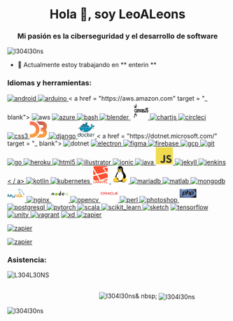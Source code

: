 <h1 align = "center"> Hola 👋, soy LeoALeons </h1>
<h3 align = "center"> Mi pasión es la ciberseguridad y el desarrollo de software </h3>

<p align = "left"> <img src = "https://komarev.com/ghpvc/?username=l304l30ns&label=Profile%20views&color=0e75b6&style=flat" alt = "l304l30ns" /> </p>

- 🔭 Actualmente estoy trabajando en ** enterin **


<h3 align = "left"> Idiomas y herramientas: </h3>
<p align = "left"> <a href="https://developer.android.com" target="_blank"> <img src = "https://raw.githubusercontent.com/devicons/devicon/master/ icons / android / android-original-wordmark.svg "alt =" android "width =" 40 "height =" 40 "/> </a> <a href =" https://www.arduino.cc/ "objetivo = "_ blank"> <img src = "https://cdn.worldvectorlogo.com/logos/arduino-1.svg" alt = "arduino" width = "40" height = "40" /> </a> < a href = "https://aws.amazon.com" target = "_ blank"> <img src = "https: //raw.githubusercontent.com / devicons / devicon / master / icons / amazonwebservices / amazonwebservices-original-wordmark.svg "alt =" aws "width =" 40 "height =" 40 "/> </a> <a href =" https: // azure.microsoft.com/en-in/ "target =" _ blank "> <img src =" https://www.vectorlogo.zone/logos/microsoft_azure/microsoft_azure-icon.svg "alt =" azure "width =" 40 "altura =" 40 "/> </a> <a href="https://www.gnu.org/software/bash/" target="_blank"> <img src =" https: // www. vectorlogo.zone/logos/gnu_bash/gnu_bash-icon.svg "alt =" bash "width =" 40 "height =" 40 "/> </a> <a href =" https://www.blender.org/ "objetivo ="_blank "> <img src =" https://download.blender.org/branding/community/blender_community_badge_white.svg "alt =" blender "width =" 40 "height =" 40 "/> </a> <a href = "https://canvasjs.com" target = "_ blank"> <img src = "https://raw.githubusercontent.com/Hardik0307/Hardik0307/master/assets/canvasjs-charts.svg" alt = "canvasjs" width = "40" height = "40" /> </a> <a href="https://www.chartjs.org" target="_blank"> <img src = "https: //www.chartjs. org / media / logo-title.svg "alt =" chartjs "width =" 40 "height =" 40 "/> </a> <a href =" https://circleci.com "target = "_ blank"> <img src = "https://www.vectorlogo.zone/logos/circleci/circleci-icon.svg" alt = "circleci" width = "40" height = "40" /> </ a> <a href="https://www.w3schools.com/css/" target="_blank"> <img src = "https://raw.githubusercontent.com/devicons/devicon/master/icons/css3 /css3-original-wordmark.svg "alt =" css3 "width =" 40 "height =" 40 "/> </a> <a href="https://d3js.org/" target="_blank"> <img src = "https://raw.githubusercontent.com/devicons/devicon/master/icons/d3js/d3js-original.svg" alt = "d3js" width = "40" height = "40" /> </ a> <a href = "https://www.djangoproject.com/" target = "_ blank"> <img src = "https://raw.githubusercontent.com/devicons/devicon/master/icons/django/django-original. svg "alt =" django "width =" 40 "height =" 40 "/> </a> <a href="https://www.docker.com/" target="_blank"> <img src =" https://raw.githubusercontent.com/devicons/devicon/master/icons/docker/docker-original-wordmark.svg "alt =" docker "width =" 40 "height =" 40 "/> </a> < a href = "https://dotnet.microsoft.com/" target = "_ blank"> <img src = "https://raw.githubusercontent.com/devicons/devicon/master/icons/dot-net/dot- net-original-wordmark.svg "alt = "dotnet" width = "40" height = "40" /> </a> <a href="https://www.electronjs.org" target="_blank"> <img src = "https: / /raw.githubusercontent.com/devicons/devicon/master/icons/electron/electron-original.svg "alt =" electron "width =" 40 "height =" 40 "/> </a> <a href =" https : //www.figma.com/ "target =" _ blank "> <img src =" https://www.vectorlogo.zone/logos/figma/figma-icon.svg "alt =" figma "width =" 40 "height =" 40 "/> </a> <a href="https://firebase.google.com/" target="_blank"> <img src =" https: //www.vectorlogo.zone / logos / firebase / firebase-icon.svg "alt =" firebase "width =" 40 "height =" 40 "/> </a> <a href =" https://cloud.google.com "target = "_blank"> <img src = "https://www.vectorlogo.zone/logos/google_cloud/google_cloud-icon.svg" alt = "gcp" width = "40" height = "40" /> </a> <a href="https://git-scm.com/" target="_blank"> <img src = "https://www.vectorlogo.zone/logos/git-scm/git-scm-icon.svg "alt =" git "width =" 40 "height =" 40 "/> </a> <a href="https://golang.org" target="_blank"> <img src =" https: // raw.githubusercontent.com / devicons / devicon / master / icons / go / go-original.svg "alt =" go "width =" 40 "height =" 40 "/> </a> <a href =" https: // heroku. com "target =" _ blank "> <img src =" https://www.vectorlogo.zone/logos/heroku/heroku-icon.svg "alt =" heroku "width =" 40 "height =" 40 "/> </a> <a href="https://www.w3.org/html/" target="_blank"> <img src = "https://raw.githubusercontent.com/devicons/devicon/master/icons /html5/html5-original-wordmark.svg "alt =" html5 "width =" 40 "height =" 40 "/> </a> <a href =" https://www.adobe.com/in/products /illustrator.html "target =" _ blank "><img src = "https://www.vectorlogo.zone/logos/adobe_illustrator/adobe_illustrator-icon.svg" alt = "illustrator" width = "40" height = "40" /> </a> <a href = "https://ionicframework.com" target = "_ blank"> <img src = "https://upload.wikimedia.org/wikipedia/commons/d/d1/Ionic_Logo.svg" alt = "ionic" width = " 40 "altura =" 40 "/> </a> <a href="https://www.java.com" target="_blank"> <img src =" https://raw.githubusercontent.com/devicons /devicon/master/icons/java/java-original.svg "alt =" java "width =" 40 "height =" 40 "/> </a> <a href =" https: //developer.mozilla.org / en-US / docs / Web / JavaScript "target =" _ blank "> <img src =" https://raw.githubusercontent.com/devicons/devicon/master/icons/javascript/javascript-original.svg "alt = "javascript" width = "40" height = "40" /> </a> <a href="https://jekyllrb.com/" target="_blank"> <img src = "https: // www .vectorlogo.zone / logos / jekyllrb / jekyllrb-icon.svg "alt =" jekyll "width =" 40 "height =" 40 "/> </a> <a href =" https://www.jenkins.io "target =" _ blank "> <img src =" https://www.vectorlogo.zone/logos/jenkins/jenkins-icon.svg "alt =" jenkins "width =" 40 "height =" 40 "/> < / a><a href="https://kotlinlang.org" target="_blank"> <img src = "https://www.vectorlogo.zone/logos/kotlinlang/kotlinlang-icon.svg" alt = "kotlin" ancho = "40" altura = "40" /> </a> <a href="https://kubernetes.io" target="_blank"> <img src = "https://www.vectorlogo.zone/logos /kubernetes/kubernetes-icon.svg "alt =" kubernetes "width =" 40 "height =" 40 "/> </a> <a href="https://laravel.com/" target="_blank"> <img src = "https://raw.githubusercontent.com/devicons/devicon/master/icons/laravel/laravel-plain-wordmark.svg" alt = "laravel" width = "40" height = "40 "/> </a> <a href="https://www.linux.org/" target="_blank"> <img src =" https://raw.githubusercontent.com/devicons/devicon/master /icons/linux/linux-original.svg "alt =" linux "width =" 40 "height =" 40 "/> </a> <a href =" https://mariadb.org/ "target =" _ en blanco "> <img src =" https://www.vectorlogo.zone/logos/mariadb/mariadb-icon.svg "alt =" mariadb "width =" 40 "height =" 40 "/> </a> <a href = "https://www.mathworks.com/" target = "_ blank"> <img src = "https://raw.githubusercontent.com/simple-icons/simple-icons/master/icons/mathworks.svg "alt =" matlab "width = "40" height = "40" /> </a> <a href="https://www.mongodb.com/" target="_blank"> <img src = "https: //raw.githubusercontent .com / devicons / devicon / master / icons / mongodb / mongodb-original-wordmark.svg "alt =" mongodb "width =" 40 "height =" 40 "/> </a> <a href =" https: / /www.mysql.com/ "target =" _ blank "> <img src =" https://raw.githubusercontent.com/devicons/devicon/master/icons/mysql/mysql-original-wordmark.svg "alt =" mysql "width =" 40 "height =" 40 "/> </a> <a href="https://www.nginx.com" target="_blank"> <img src =" https: // raw. githubusercontent.com / devicons / devicon / master / icons / nginx / nginx-original.svg "alt =" nginx "width =" 40 "height =" 40 "/> </a> <a href =" https: // nodejs. org "target =" _ blank "> <img src =" https://raw.githubusercontent.com/devicons/devicon/master/icons/nodejs/nodejs-original-wordmark.svg "alt =" nodejs "width =" 40 "height =" 40 "/> </a> <a href="https://opencv.org/" target="_blank"> <img src =" https://www.vectorlogo.zone/logos/opencv /opencv-icon.svg "alt =" opencv "width =" 40 "height =" 40 "/> </a> <a href="https://www.oracle.com/" target="_blank"> <img src = "https://raw.githubusercontent.com/devicons/devicon/master/icons/oracle/oracle-original.svg" alt = "oracle" width = "40" height = "40" /> </ a > <a href="https://www.perl.org/" target="_blank"> <img src = "https://api.iconify.design/logos-perl.svg" alt = "perl" de ancho = "40" altura = "40" /> </a> <a href="https://www.photoshop.com/en" target="_blank"> <img src = "https: //raw.githubusercontent .com / devicons / devicon / master / icons / photoshop / photoshop-line.svg "alt =" photoshop "width =" 40 "height =" 40 "/> </a> <a href =" https: // www .php.net "target ="_blank "> <img src =" https://raw.githubusercontent.com/devicons/devicon/master/icons/php/php-original.svg "alt =" php "width =" 40 "height =" 40 "/ > </a> <a href="https://www.postgresql.org" target="_blank"> <img src = "https://raw.githubusercontent.com/devicons/devicon/master/icons/postgresql /postgresql-original-wordmark.svg "alt =" postgresql "width =" 40 "height =" 40 "/> </a> <a href="https://pytorch.org/" target="_blank"> <img src = "https://www.vectorlogo.zone/logos/pytorch/pytorch-icon.svg" alt = "pytorch" width = "40" height = "40" /> </a> <a href = "https://www.scala-lang.org" target = "_ blank"> <img src = "https://raw.githubusercontent.com/devicons/devicon/master/icons/scala/scala-original .svg "alt =" scala "width =" 40 "height =" 40 "/> </a> <a href="https://scikit-learn.org/" target="_blank"> <img src = "https://upload.wikimedia.org/wikipedia/commons/0/05/Scikit_learn_logo_small.svg" alt = "scikit_learn" width = "40" height = "40" /> </a> <a href = "https : //www.sketch.com/ "target =" _ blank "> <img src =" https://www.vectorlogo.zone/logos/sketchapp/sketchapp-icon.svg "alt =" sketch "width =" 40 "altura =" 40 "/></a> <a href="https://www.tensorflow.org" target="_blank"> <img src = "https://www.vectorlogo.zone/logos/tensorflow/tensorflow-icon.svg" alt = "tensorflow" width = "40" height = "40" /> </a> <a href="https://unity.com/" target="_blank"> <img src = "https: // www.vectorlogo.zone/logos/unity3d/unity3d-icon.svg "alt =" unity "width =" 40 "height =" 40 "/> </a> <a href =" https: //www.vagrantup. com / "target =" _ blank "> <img src =" https://www.vectorlogo.zone/logos/vagrantup/vagrantup-icon.svg "alt =" vagrant "width =" 40 "height =" 40 "/ ></a> <a href="https://www.adobe.com/products/xd.html" target="_blank"> <img src = "https://cdn.worldvectorlogo.com/logos/adobe- xd.svg "alt =" xd "width =" 40 "height =" 40 "/> </a> <a href="https://zapier.com" target="_blank"> <img src =" https : //www.vectorlogo.zone/logos/zapier/zapier-icon.svg "alt =" zapier "width =" 40 "height =" 40 "/> </a> </p></a> <a href="https://zapier.com" target="_blank"> <img src = "https://www.vectorlogo.zone/logos/zapier/zapier-icon.svg" alt = "zapier" width = "40" height = "40" /> </a> </p></a> <a href="https://zapier.com" target="_blank"> <img src = "https://www.vectorlogo.zone/logos/zapier/zapier-icon.svg" alt = "zapier" width = "40" height = "40" /> </a> </p>

<h3 align = "left"> Asistencia: </h3>
<p> <a href="https://www.buymeacoffee.com/L304L30NS"> <img align = "left" src = "https: // cdn .buymeacoffee.com / buttons / v2 / default-yellow.png "height =" 50 "width =" 210 "alt =" L304L30NS "/> </a> </p> <br> <br>

<p> <img align = "left" src = "https://github-readme-stats.vercel.app/api/top-langs?username=l304l30ns&show_icons=true&locale=en&layout=compact" alt = "l304l30ns" /> </p>

<p> & nbsp; <img align = "center" src = "https://github-readme-stats.vercel.app/api?username=l304l30ns&show_icons=true&locale=en" alt = "l304l30ns" /> </p>

<p> <img align = "center" src = "https://github-readme-streak-stats.herokuapp.com/?user=l304l30ns&" alt = "l304l30ns" /> </p>
